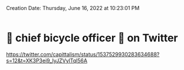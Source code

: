 <div></b>Creation Date:</b> Thursday, June 16, 2022 at 10:23:01 PM<br></div><div><br></div><div><h1>🧋 chief bicycle officer 🧋 on Twitter</h1></div>
<div><a href=https://twitter.com/capittalism/status/1537529930283634688?s=12&t=XK3P3ei9_IyJZVylTql56A>https://twitter.com/capittalism/status/1537529930283634688?s=12&t=XK3P3ei9_IyJZVylTql56A</a><br></div>

